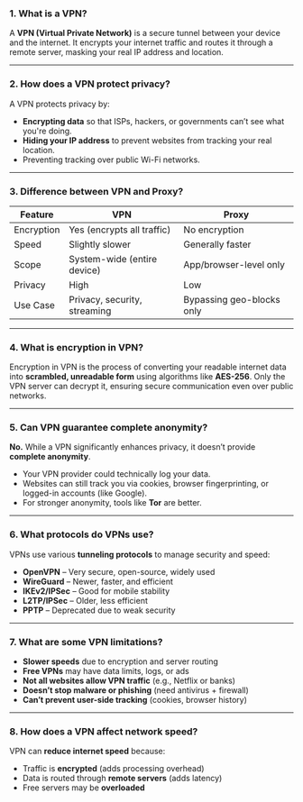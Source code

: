 ### **1. What is a VPN?**

A **VPN (Virtual Private Network)** is a secure tunnel between your device and the internet. It encrypts your internet traffic and routes it through a remote server, masking your real IP address and location.

---

### **2. How does a VPN protect privacy?**

A VPN protects privacy by:

* **Encrypting data** so that ISPs, hackers, or governments can’t see what you're doing.
* **Hiding your IP address** to prevent websites from tracking your real location.
* Preventing tracking over public Wi-Fi networks.

---

### **3. Difference between VPN and Proxy?**

| Feature    | VPN                          | Proxy                     |
| ---------- | ---------------------------- | ------------------------- |
| Encryption | Yes (encrypts all traffic)   | No encryption             |
| Speed      | Slightly slower              | Generally faster          |
| Scope      | System-wide (entire device)  | App/browser-level only    |
| Privacy    | High                         | Low                       |
| Use Case   | Privacy, security, streaming | Bypassing geo-blocks only |

---

### **4. What is encryption in VPN?**

Encryption in VPN is the process of converting your readable internet data into **scrambled, unreadable form** using algorithms like **AES-256**. Only the VPN server can decrypt it, ensuring secure communication even over public networks.

---

### **5. Can VPN guarantee complete anonymity?**

**No.** While a VPN significantly enhances privacy, it doesn’t provide **complete anonymity**.

* Your VPN provider could technically log your data.
* Websites can still track you via cookies, browser fingerprinting, or logged-in accounts (like Google).
* For stronger anonymity, tools like **Tor** are better.

---

### **6. What protocols do VPNs use?**

VPNs use various **tunneling protocols** to manage security and speed:

* **OpenVPN** – Very secure, open-source, widely used
* **WireGuard** – Newer, faster, and efficient
* **IKEv2/IPSec** – Good for mobile stability
* **L2TP/IPSec** – Older, less efficient
* **PPTP** – Deprecated due to weak security

---

### **7. What are some VPN limitations?**

* **Slower speeds** due to encryption and server routing
* **Free VPNs** may have data limits, logs, or ads
* **Not all websites allow VPN traffic** (e.g., Netflix or banks)
* **Doesn’t stop malware or phishing** (need antivirus + firewall)
* **Can’t prevent user-side tracking** (cookies, browser history)

---

### **8. How does a VPN affect network speed?**

VPN can **reduce internet speed** because:

* Traffic is **encrypted** (adds processing overhead)
* Data is routed through **remote servers** (adds latency)
* Free servers may be **overloaded**


